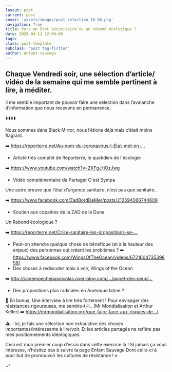 ```yaml
---
layout: post
current: post
cover: 'assets/images/post_selection_10_04.png'
navigation: True
title: Vers un État sécuritaire ou un rebond écologique ?
date: 2020-04-11 12:00:00
tags:
class: post-template
subclass: 'post tag-fiction'
author: enfant-sauvage
---
```


## Chaque Vendredi soir, une sélection d’article/ vidéo de la semaine qui me semble pertinent à lire, à méditer.
Il me semble important de pouvoir faire une sélection dans l’avalanche d’information que nous recevons en permanence.

⬇️⬇️⬇️⬇️

Nous sommes dans Black Mirror, nous l’étions déjà mais c’était moins flagrant.

➡️ https://reporterre.net/Au-nom-du-coronavirus-l-Etat-met-en-…
- Article très complet de Reporterre, le quotidien de l'écologie

➡️ https://www.youtube.com/watch?v=ZKFgJHOzJwg
- Vidéo complémentaire de Partager C'est Sympa

Une autre preuve que l’état d’urgence sanitaire, n’est pas que sanitaire..

➡️ https://www.facebook.com/ZadBordDeMer/posts/213594066744609
- Soutien aux copaines de la ZAD de la Dune

Un Rebond écologique ?

➡️ https://reporterre.net/Crise-sanitaire-les-propositions-se-…
- Peut-on attendre quelque chose de bénéfique (et à la hauteur des enjeux) des personnes qui créent les problèmes ?
➡️ https://www.facebook.com/WingsOfTheOcean/videos/672160473539859/
- Des choses à rediscuter mais à voir, Wings of the Ocean

➡️ http://canempechepasnicolas.over-blog.com/…/appel-des-peupl…
- Des propositions plus radicales en Amérique latine ?

🔴 En bonus, Une interview à lire très fortement ! Pour envisager des résistances rigoureuses, me semble-t-il.. (Mr Mondialisation et Arthur Keller)
➡️ https://mrmondialisation.org/que-faire-face-aux-risques-de…/

⚠️ - Ici, je fais une sélection non exhaustive des choses importantes/intéressante à lire/voir.
Et les articles partagés ne reflète pas mes positionnements idéologiques.

Ceci est mon premier coup d’essai dans cette exercice là !
Si jamais ça vous intéresse, n’hésitez pas à suivre la page Enfant Sauvage
Dont celle-ci à pour but de promouvoir les cultures de résistance ! ✊

~°

